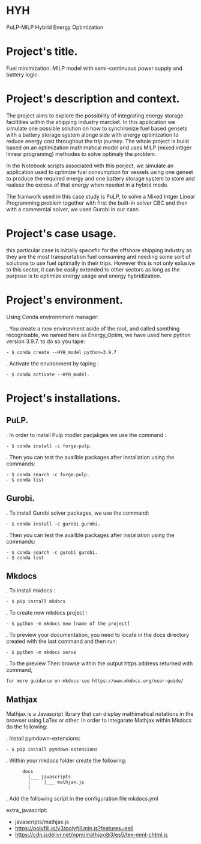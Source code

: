 HYH
==============================

PuLP-MILP Hybrid Energy Optimization 


Project's title.
=================


Fuel minimization: MILP model with semi-continuous power supply and battery logic.



Project's description and context. 
===============================


The project aims to explore the possibility of integrating 
energy storage faciltities within the shipping industry marcket. 
In this application we simulate one possible solution on how to
synchronize fuel based gensets with a battery storage system
alonge side with energy optimization to reduce energy cost throughout the trip journey. The whole project is build based on an optimization mathimatical model and uses MILP (mixed intiger linrear programing) methodes to solve optimaly the problem.  

In the Notebook scripts associated with this porject, we simulate an application used to optimize fuel consumption for vessels using one genset to produce the required energy and one battery storage system to store and realese the excess of that energy when needed in a hybrid mode.

The framwork used in this case study is PuLP, to solve a Mixed Intger Linear Programming problem together with first the built-in solver CBC and then with a commercial solver, we used Gurobi in our case.





Project's case usage.
====================

this particular case is initially specefic for the offshore shipping industry as 
they are the most transportation fuel consuming and needing some sort of solutions to use fuel 
optimally in their trips. However this is not only exlusive to this sector, it 
can be easily extended to other sectors as long as the purpose is to optimize energy
usage and energy hybridization.





Project's environment.
======================

Using Conda environnment manager: 

. You create a new environment aside of the root, and called somthing
  recognisable, we named here as Energy_Optim, we have used here python version 3.9.7. to do so you tape: 
 
	- $ conda create --HYH_model python=3.9.7

. Activate the environment by taping :
  
	- $ conda activate --HYH_model.


 


Project's installations.
======================


PuLP.
------------

. In order to install Pulp modler pacjakges we use the command : 

	- $ conda install -c forge-pulp. 

. Then you can test the availble packages after installation using the commands: 

	- $ conda search -c forge-pulp. 
	- $ conda list


Gurobi. 
-------------

. To install Gurobi solver packages, we use the command:
	
	- $ conda install -c gurobi gurobi.  

. Then you can test the availble packages after installation using the commands: 

	- $ conda search -c gurobi gurobi. 
	- $ conda list



Mkdocs 
------

. To install mkdocs : 
	
	- $ pip install mkdocs

. To create new mkdocs project : 
	
	- $ python -m mkdocs new [name of the project]

. To preview your documentation, you need to locate in the docs directory created with the last command and then run: 
	
	- $ python -m mkdocs serve 
	
. To the preview Then browse within the output https address returned with command, 

	for more guidance on mkdocs see https://www.mkdocs.org/user-guide/




Mathjax 
-------
Mathjax is a Javascript library that can display mathimatical notations in the browser using LaTex or other. 
In order to integarate Mathjax within Mkdocs do the following: 

. Install pymdown-extensions: 
	
	- $ pip install pymdown-extensions

. Within your mkdocs folder create the following: 

          docs
		    |___ javascripts
            |     |___ mathjax.js
			|


. Add the following script in the configuration file mkdocs.yml 

extra_javascript:
  - javascripts/mathjax.js
  - https://polyfill.io/v3/polyfill.min.js?features=es6
  - https://cdn.jsdelivr.net/npm/mathjax@3/es5/tex-mml-chtml.js





	
